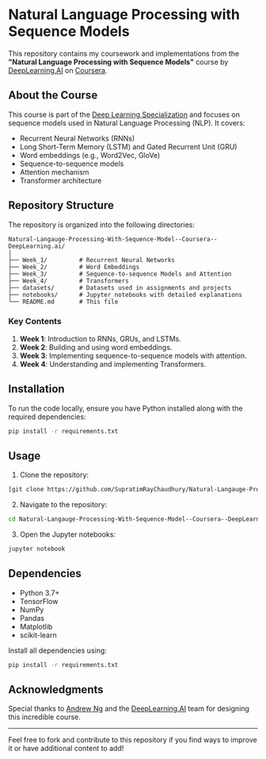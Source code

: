 # Natural Language Processing with Sequence Models

This repository contains my coursework and implementations from the **"Natural Language Processing with Sequence Models"** course by [DeepLearning.AI](https://www.deeplearning.ai/) on [Coursera](https://www.coursera.org/).

## About the Course

This course is part of the [Deep Learning Specialization](https://www.deeplearning.ai/program/deep-learning-specialization/) and focuses on sequence models used in Natural Language Processing (NLP). It covers:

- Recurrent Neural Networks (RNNs)
- Long Short-Term Memory (LSTM) and Gated Recurrent Unit (GRU)
- Word embeddings (e.g., Word2Vec, GloVe)
- Sequence-to-sequence models
- Attention mechanism
- Transformer architecture

## Repository Structure

The repository is organized into the following directories:

```
Natural-Langauge-Processing-With-Sequence-Model--Coursera--DeepLearning.ai/
|
├── Week_1/         # Recurrent Neural Networks
├── Week_2/         # Word Embeddings
├── Week_3/         # Sequence-to-sequence Models and Attention
├── Week_4/         # Transformers
├── datasets/       # Datasets used in assignments and projects
├── notebooks/      # Jupyter notebooks with detailed explanations
└── README.md       # This file
```

### Key Contents

1. **Week 1**: Introduction to RNNs, GRUs, and LSTMs.
2. **Week 2**: Building and using word embeddings.
3. **Week 3**: Implementing sequence-to-sequence models with attention.
4. **Week 4**: Understanding and implementing Transformers.

## Installation

To run the code locally, ensure you have Python installed along with the required dependencies:

```bash
pip install -r requirements.txt
```

## Usage

1. Clone the repository:

```bash
[git clone https://github.com/SupratimRayChaudhury/Natural-Langauge-Processing-With-Sequence-Model--Coursera--DeepLearning.ai.git]
```

2. Navigate to the repository:

```bash
cd Natural-Langauge-Processing-With-Sequence-Model--Coursera--DeepLearning.ai
```

3. Open the Jupyter notebooks:

```bash
jupyter notebook
```

## Dependencies

- Python 3.7+
- TensorFlow
- NumPy
- Pandas
- Matplotlib
- scikit-learn

Install all dependencies using:

```bash
pip install -r requirements.txt
```

## Acknowledgments

Special thanks to [Andrew Ng](https://www.andrewng.org/) and the [DeepLearning.AI](https://www.deeplearning.ai/) team for designing this incredible course.

---

Feel free to fork and contribute to this repository if you find ways to improve it or have additional content to add!
